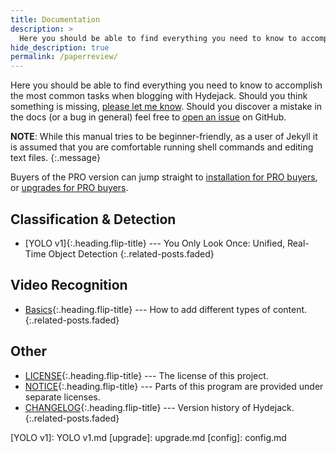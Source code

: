 ```yaml
---
title: Documentation
description: >
  Here you should be able to find everything you need to know to accomplish the most common tasks when blogging with Hydejack.
hide_description: true
permalink: /paperreview/
---
```


Here you should be able to find everything you need to know to accomplish the most common tasks when blogging with Hydejack.
Should you think something is missing, [please let me know](mailto:mail@qwtel.com).
Should you discover a mistake in the docs (or a bug in general) feel free to [open an issue](https://github.com/hydecorp/hydejack/issues) on GitHub.

**NOTE**: While this manual tries to be beginner-friendly, as a user of Jekyll it is assumed that you are comfortable running shell commands and editing text files.
{:.message}

Buyers of the PRO version can jump straight to [installation for PRO buyers](install.md#pro-version),
or [upgrades for PRO buyers](upgrade.md#pro-version).

## Classification & Detection
* [YOLO v1]{:.heading.flip-title} --- You Only Look Once: Unified, Real-Time Object Detection
{:.related-posts.faded}

## Video Recognition
* [Basics]{:.heading.flip-title} --- How to add different types of content.
{:.related-posts.faded}

## Other
* [LICENSE]{:.heading.flip-title} --- The license of this project.
* [NOTICE]{:.heading.flip-title} --- Parts of this program are provided under separate licenses.
* [CHANGELOG]{:.heading.flip-title} --- Version history of Hydejack.
{:.related-posts.faded}

<!-- Classification & Detection -->
[YOLO v1]: YOLO v1.md
[upgrade]: upgrade.md
[config]: config.md

<!-- Video Recognition -->
[basics]: basics.md
[writing]: writing.md
[scripts]: scripts.md

[build]: build.md
[advanced]: advanced.md


[LICENSE]: ../LICENSE.md
[NOTICE]: ../NOTICE.md
[CHANGELOG]: ../CHANGELOG.md
